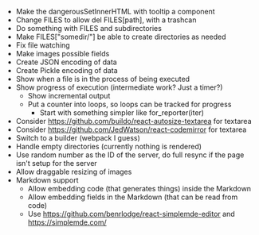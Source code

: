 * Make the dangerousSetInnerHTML with tooltip a component
* Change FILES to allow del FILES[path], with a trashcan
* Do something with FILES and subdirectories
* Make FILES["somedir/"] be able to create directories as needed
* Fix file watching
* Make images possible fields
* Create JSON encoding of data
* Create Pickle encoding of data
* Show when a file is in the process of being executed
* Show progress of execution (intermediate work? Just a timer?)
  * Show incremental output
  * Put a counter into loops, so loops can be tracked for progress
    * Start with something simpler like for_reporter(iter)
* Consider https://github.com/buildo/react-autosize-textarea for textarea
* Consider https://github.com/JedWatson/react-codemirror for textarea
* Switch to a builder (webpack I guess)
* Handle empty directories (currently nothing is rendered)
* Use random number as the ID of the server, do full resync if the page isn't setup for the server
* Allow draggable resizing of images
* Markdown support
  * Allow embedding code (that generates things) inside the Markdown
  * Allow embedding fields in the Markdown (that can be read from code)
  * Use https://github.com/benrlodge/react-simplemde-editor and https://simplemde.com/
